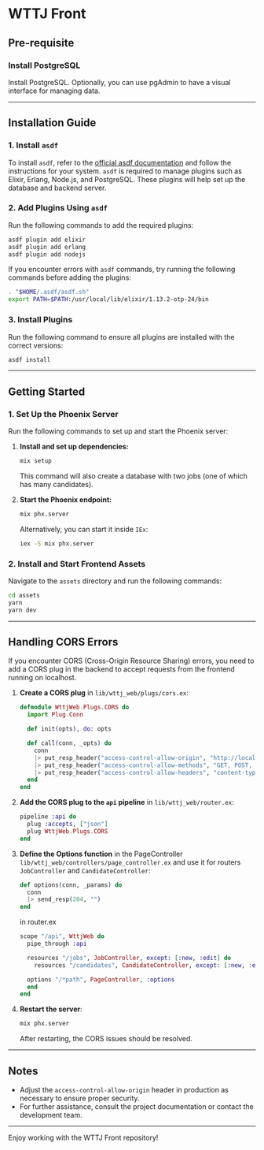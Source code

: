 # WTTJ Front

## Pre-requisite

### Install PostgreSQL

Install PostgreSQL. Optionally, you can use pgAdmin to have a visual interface for managing data.

---

## Installation Guide

### 1. Install `asdf`

To install `asdf`, refer to the [official asdf documentation](https://asdf-vm.com/guide/getting-started.html) and follow the instructions for your system. `asdf` is required to manage plugins such as Elixir, Erlang, Node.js, and PostgreSQL. These plugins will help set up the database and backend server.

### 2. Add Plugins Using `asdf`

Run the following commands to add the required plugins:

```bash
asdf plugin add elixir
asdf plugin add erlang
asdf plugin add nodejs
```

If you encounter errors with `asdf` commands, try running the following commands before adding the plugins:

```bash
. "$HOME/.asdf/asdf.sh"
export PATH=$PATH:/usr/local/lib/elixir/1.13.2-otp-24/bin
```

### 3. Install Plugins

Run the following command to ensure all plugins are installed with the correct versions:

```bash
asdf install
```

---

## Getting Started

### 1. Set Up the Phoenix Server

Run the following commands to set up and start the Phoenix server:

1. **Install and set up dependencies:**
   ```bash
   mix setup
   ```
   This command will also create a database with two jobs (one of which has many candidates).

2. **Start the Phoenix endpoint:**
   ```bash
   mix phx.server
   ```
   Alternatively, you can start it inside `IEx`:
   ```bash
   iex -S mix phx.server
   ```

### 2. Install and Start Frontend Assets

Navigate to the `assets` directory and run the following commands:

```bash
cd assets
yarn
yarn dev
```

---

## Handling CORS Errors

If you encounter CORS (Cross-Origin Resource Sharing) errors, you need to add a CORS plug in the backend to accept requests from the frontend running on localhost.

1. **Create a CORS plug** in `lib/wttj_web/plugs/cors.ex`:

   ```elixir
   defmodule WttjWeb.Plugs.CORS do
     import Plug.Conn

     def init(opts), do: opts

     def call(conn, _opts) do
       conn
       |> put_resp_header("access-control-allow-origin", "http://localhost:5173") # Adjust the origin as necessary for production
       |> put_resp_header("access-control-allow-methods", "GET, POST, PUT, DELETE, OPTIONS")
       |> put_resp_header("access-control-allow-headers", "content-type, authorization")
     end
   end
   ```

2. **Add the CORS plug to the `api` pipeline** in `lib/wttj_web/router.ex`:

   ```elixir
   pipeline :api do
     plug :accepts, ["json"]
     plug WttjWeb.Plugs.CORS
   end
   ```

3. **Define the Options function** in the PageController `lib/wttj_web/controllers/page_controller.ex` and use it for routers `JobController` and `CandidateController`:

   ```elixir
   def options(conn, _params) do
     conn
     |> send_resp(204, "")
   end
   ```

   in router.ex

   ```elixir
   scope "/api", WttjWeb do
     pipe_through :api

     resources "/jobs", JobController, except: [:new, :edit] do
       resources "/candidates", CandidateController, except: [:new, :edit]

     options "/*path", PageController, :options
     end
   end
   ```

4. **Restart the server**:
   ```bash
   mix phx.server
   ```
   After restarting, the CORS issues should be resolved.

---

## Notes

- Adjust the `access-control-allow-origin` header in production as necessary to ensure proper security.
- For further assistance, consult the project documentation or contact the development team.

---

Enjoy working with the WTTJ Front repository!